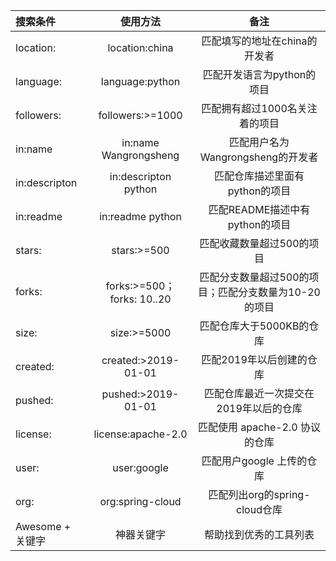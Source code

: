 | 搜索条件 | 使用方法 | 备注 |
| :-- | :--: | :--: |
| location: | location:china | 匹配填写的地址在china的开发者 |
| language: | language:python | 匹配开发语言为python的项目 |
| followers: | followers:>=1000 | 匹配拥有超过1000名关注着的项目 |
| in:name | in:name Wangrongsheng | 匹配用户名为Wangrongsheng的开发者 |
| in:descripton | in:descripton python | 匹配仓库描述里面有python的项目 |
| in:readme | in:readme python | 匹配README描述中有python的项目 |
| stars: | stars:>=500 | 匹配收藏数量超过500的项目 |
| forks: | forks:>=500；forks: 10..20 | 匹配分支数量超过500的项目；匹配分支数量为10-20的项目 |
| size: | size:>=5000 | 匹配仓库大于5000KB的仓库 |
| created: | created:>2019-01-01 | 匹配2019年以后创建的仓库 |
| pushed: | pushed:>2019-01-01 | 匹配仓库最近一次提交在2019年以后的仓库 |
| license: | license:apache-2.0 | 匹配使用 apache-2.0 协议的仓库 |
| user: | user:google | 匹配用户google 上传的仓库 |
| org: | org:spring-cloud | 匹配列出org的spring-cloud仓库 |
| Awesome + 关键字 | 神器关键字 | 帮助找到优秀的工具列表 |
